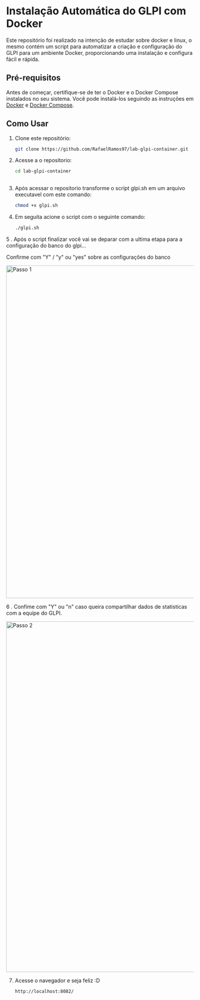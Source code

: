 # Instalação Automática do GLPI com Docker

Este repositório foi realizado na intenção de estudar sobre docker e linux, o mesmo contém um script para automatizar a criação e configuração do GLPI para um ambiente Docker, proporcionando uma instalação e configura fácil e rápida.

## Pré-requisitos

Antes de começar, certifique-se de ter o Docker e o Docker Compose instalados no seu sistema. Você pode instalá-los seguindo as instruções em [Docker](https://docs.docker.com/get-docker/) e [Docker Compose](https://docs.docker.com/compose/install/).

## Como Usar

1. Clone este repositório:

   ```bash
   git clone https://github.com/RafaelRamos97/lab-glpi-container.git

2. Acesse a o repositorio:
   ```bash
   cd lab-glpi-container
      
4. Após acessar o repositorio transforme o script glpi.sh em um arquivo executavel com este comando:
   ```bash
   chmod +x glpi.sh

5. Em seguita acione o script com o seguinte comando:
   ```bash
   ./glpi.sh

5 . Após o script finalizar você vai se deparar com a ultima etapa para a configuração do banco do glpi...

Confirme com "Y" / "y" ou "yes" sobre as configurações do banco

<img width="893" alt="Passo 1" src="https://github.com/RafaelRamos97/lab-glpi-container/assets/49218736/ef19ae14-e44c-4bd0-9510-526c31900a9d">

6 . Confime com "Y" ou "n" caso queira compartilhar dados de statisticas com a equipe do GLPI.

<img width="941" alt="Passo 2" src="https://github.com/RafaelRamos97/lab-glpi-container/assets/49218736/5065dbff-febc-447b-bf7e-759af6aa6b65">

7. Acesse o navegador e seja feliz :D
   ````bash
   http://localhost:8082/

